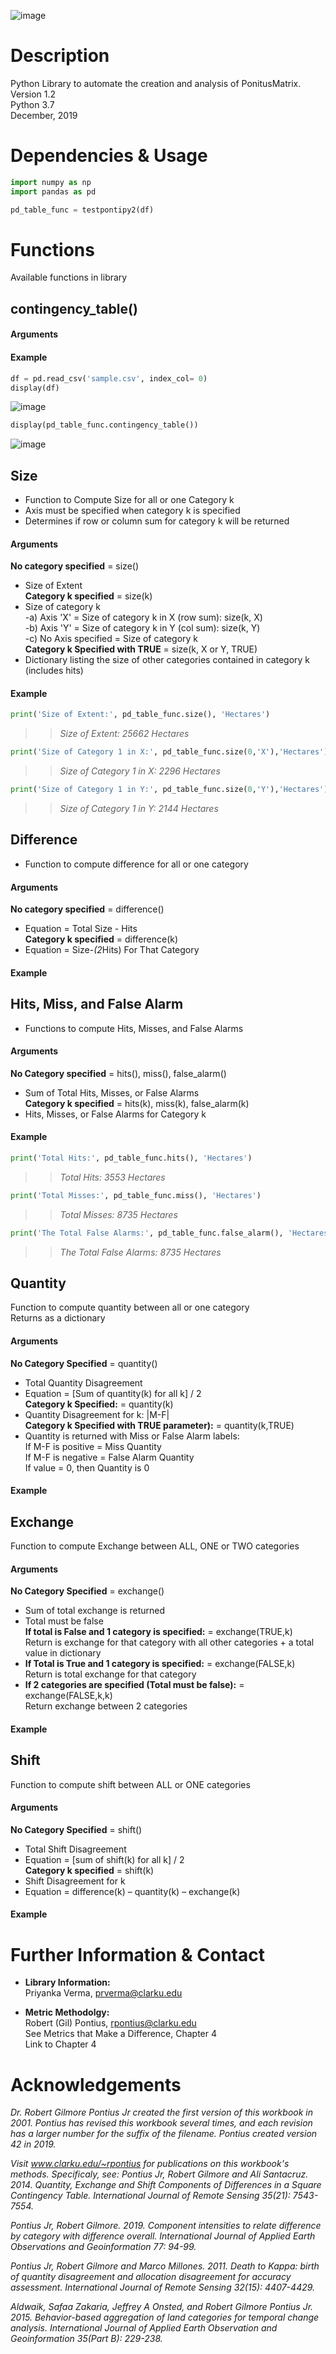 ![image](images/logo.PNG "Logo")

# Description
Python Library to automate the creation and analysis of PonitusMatrix.  
Version 1.2  
Python 3.7  
December, 2019  

# Dependencies & Usage
```python
import numpy as np
import pandas as pd
```

```python
pd_table_func = testpontipy2(df)
```

# Functions
Available functions in library
## contingency_table()
#### Arguments
#### Example
```python
df = pd.read_csv('sample.csv', index_col= 0)
display(df)
```
![image](images/preCSV.PNG "Dataframe")


```python
display(pd_table_func.contingency_table())
```
![image](images/postCSV.PNG "Contingency Table")


## Size  
- Function to Compute Size for all or one Category k  
- Axis must be specified when category k is specified   
- Determines if row or column sum for category k will be returned   
#### Arguments  
**No category specified** = size()  
- Size of Extent  
**Category k specified** = size(k)  
- Size of category k    
-a) Axis 'X' = Size of category k in X (row sum): size(k, X)  
-b) Axis 'Y' = Size of category k in Y (col sum): size(k, Y)  
-c) No Axis specified = Size of category k  
**Category k Specified with TRUE** = size(k, X or Y, TRUE)  
- Dictionary listing the size of other categories contained in category k (includes hits)  
#### Example  
```python
print('Size of Extent:', pd_table_func.size(), 'Hectares') 
```
>> _Size of Extent: 25662 Hectares_  

```python
print('Size of Category 1 in X:', pd_table_func.size(0,'X'),'Hectares')  
```
>> _Size of Category 1 in X: 2296 Hectares_  

```python
print('Size of Category 1 in Y:', pd_table_func.size(0,'Y'),'Hectares')
```
>> _Size of Category 1 in Y: 2144 Hectares_  


## Difference 
- Function to compute difference for all or one category  
#### Arguments  
**No category specified** = difference()  
- Equation = Total Size - Hits    
**Category k specified** = difference(k)  
- Equation = Size-*(2*Hits) For That Category  
#### Example


## Hits, Miss, and False Alarm  
- Functions to compute Hits, Misses, and False Alarms  
#### Arguments  
**No Category specified** = hits(), miss(), false_alarm()  
- Sum of Total Hits, Misses, or False Alarms  
**Category k specified** = hits(k), miss(k), false_alarm(k)  
- Hits, Misses, or False Alarms for Category k  
#### Example  
```python
print('Total Hits:', pd_table_func.hits(), 'Hectares')  
```
>> _Total Hits: 3553 Hectares_  

```python
print('Total Misses:', pd_table_func.miss(), 'Hectares')  
```
>> _Total Misses: 8735 Hectares_  

```python
print('The Total False Alarms:', pd_table_func.false_alarm(), 'Hectares')  
```
>> _The Total False Alarms: 8735 Hectares_  


## Quantity 
Function to compute quantity between all or one category  
Returns as a dictionary  
#### Arguments    
**No Category Specified** = quantity()  
- Total Quantity Disagreement  
- Equation = [Sum of quantity(k) for all k] / 2  
**Category k Specified:** = quantity(k)    
- Quantity Disagreement for k: |M-F|   
**Category k Specified with TRUE parameter):** = quantity(k,TRUE)  
- Quantity is returned with Miss or False Alarm labels:  
If M-F is positive = Miss Quantity   
If M-F is negative = False Alarm Quantity    
If value = 0, then Quantity is 0    
#### Example  

## Exchange      
Function to compute Exchange between ALL, ONE or TWO categories     
#### Arguments  
**No Category Specified** = exchange()      
- Sum of total exchange is returned   
- Total must be false  
**If total is False and 1 category is specified:** =  exchange(TRUE,k)  
Return is exchange for that category with all other categories + a total value in dictionary   
- **If Total is True and 1 category is specified:** = exchange(FALSE,k)  
Return is total exchange for that category  
- **If 2 categories are specified (Total must be false):** = exchange(FALSE,k,k)  
Return exchange between 2 categories  
#### Example   


## Shift  
Function to compute shift between ALL or ONE categories  
#### Arguments  
**No Category Specified** = shift()  
- Total Shift Disagreement  
- Equation = [sum of shift(k) for all k] / 2  
**Category k specified** = shift(k)  
- Shift Disagreement for k  
- Equation = difference(k) – quantity(k) – exchange(k)  
#### Example    






# Further Information & Contact
- **Library Information:**  
Priyanka Verma, prverma@clarku.edu    

- **Metric Methodolgy:**  
Robert (Gil) Pontius, rpontius@clarku.edu  
See Metrics that Make a Difference, Chapter 4  
Link to Chapter 4

# Acknowledgements

_Dr. Robert Gilmore Pontius Jr created the first version of this workbook in 2001. Pontius has revised this workbook several times, and each revision has a larger number for the suffix of the filename. Pontius created version 42 in 2019._  

_Visit www.clarku.edu/~rpontius for publications on this workbook's methods. Specificaly, see:
Pontius Jr, Robert Gilmore and Ali Santacruz. 2014. Quantity, Exchange and Shift Components of Differences in a Square Contingency Table. International Journal of Remote Sensing 35(21): 7543-7554._  

_Pontius Jr, Robert Gilmore. 2019. Component intensities to relate difference by category with difference overall. International Journal of Applied Earth Observations and Geoinformation 77: 94-99._  

_Pontius Jr, Robert Gilmore and Marco Millones. 2011. Death to Kappa: birth of quantity disagreement and allocation disagreement for accuracy assessment. International Journal of Remote Sensing 32(15): 4407-4429._  

_Aldwaik, Safaa Zakaria, Jeffrey A Onsted, and Robert Gilmore Pontius Jr. 2015. Behavior-based aggregation of land categories for temporal change analysis. International Journal of Applied Earth Observation and Geoinformation 35(Part B): 229-238._
